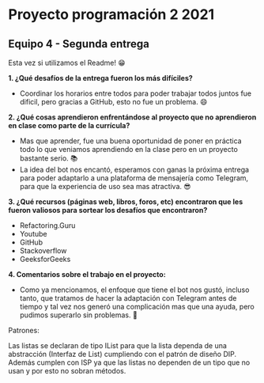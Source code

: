 # Proyecto programación 2 2021
## Equipo 4 - Segunda entrega

Esta vez si utilizamos el Readme! :grin:

**1. ¿Qué desafíos de la entrega fueron los más difíciles?**
- Coordinar los horarios entre todos para poder trabajar todos juntos fue dificil, pero gracias a GitHub, esto no fue un problema. :smile:

**2. ¿Qué cosas aprendieron enfrentándose al proyecto que no aprendieron en clase como parte de la currícula?**
- Mas que aprender, fue una buena oportunidad de poner en práctica todo lo que veniamos aprendiendo en la clase pero en un proyecto bastante serio. :books:
- La idea del bot nos encantó, esperamos con ganas la próxima entrega para poder adaptarlo a una plataforma de mensajería como Telegram, para que la experiencia de uso sea mas atractiva. :sunglasses:

**3. ¿Qué recursos (páginas web, libros, foros, etc) encontraron que les fueron valiosos para sortear los desafíos que encontraron?**
- Refactoring.Guru
- Youtube
- GitHub
- Stackoverflow
- GeeksforGeeks

**4. Comentarios sobre el trabajo en el proyecto:**
- Como ya mencionamos, el enfoque que tiene el bot nos gustó, incluso tanto, que tratamos de hacer la adaptación con Telegram antes de tiempo y tal vez nos generó una complicación mas que una ayuda, pero pudimos superarlo sin problemas. :muscle:


Patrones: 

Las listas se declaran de tipo IList para que la lista dependa de una abstracción (Interfaz de List)
cumpliendo con el patrón de diseño DIP. Además cumplen con ISP ya que las listas no dependen de un
tipo que no usan y por esto no sobran métodos.
